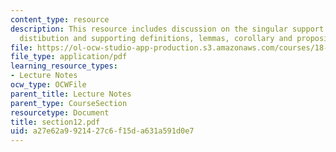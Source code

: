 ```yaml
---
content_type: resource
description: This resource includes discussion on the singular support of a tempered
  distibution and supporting definitions, lemmas, corollary and propositions
file: https://ol-ocw-studio-app-production.s3.amazonaws.com/courses/18-155-differential-analysis-fall-2004/a27e62a9921427c6f15da631a591d0e7_section12.pdf
file_type: application/pdf
learning_resource_types:
- Lecture Notes
ocw_type: OCWFile
parent_title: Lecture Notes
parent_type: CourseSection
resourcetype: Document
title: section12.pdf
uid: a27e62a9-9214-27c6-f15d-a631a591d0e7
---
```

